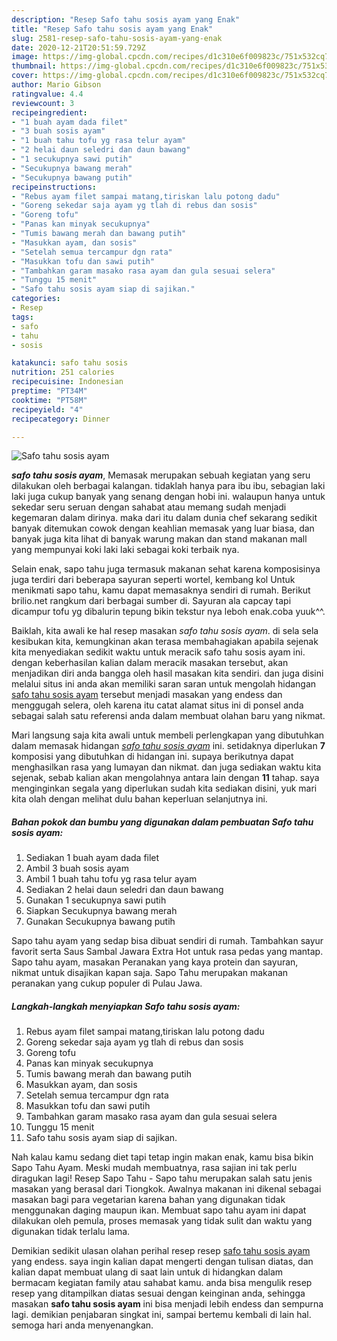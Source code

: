 ```yaml
---
description: "Resep Safo tahu sosis ayam yang Enak"
title: "Resep Safo tahu sosis ayam yang Enak"
slug: 2581-resep-safo-tahu-sosis-ayam-yang-enak
date: 2020-12-21T20:51:59.729Z
image: https://img-global.cpcdn.com/recipes/d1c310e6f009823c/751x532cq70/safo-tahu-sosis-ayam-foto-resep-utama.jpg
thumbnail: https://img-global.cpcdn.com/recipes/d1c310e6f009823c/751x532cq70/safo-tahu-sosis-ayam-foto-resep-utama.jpg
cover: https://img-global.cpcdn.com/recipes/d1c310e6f009823c/751x532cq70/safo-tahu-sosis-ayam-foto-resep-utama.jpg
author: Mario Gibson
ratingvalue: 4.4
reviewcount: 3
recipeingredient:
- "1 buah ayam dada filet"
- "3 buah sosis ayam"
- "1 buah tahu tofu yg rasa telur ayam"
- "2 helai daun seledri dan daun bawang"
- "1 secukupnya sawi putih"
- "Secukupnya bawang merah"
- "Secukupnya bawang putih"
recipeinstructions:
- "Rebus ayam filet sampai matang,tiriskan lalu potong dadu"
- "Goreng sekedar saja ayam yg tlah di rebus dan sosis"
- "Goreng tofu"
- "Panas kan minyak secukupnya"
- "Tumis bawang merah dan bawang putih"
- "Masukkan ayam, dan sosis"
- "Setelah semua tercampur dgn rata"
- "Masukkan tofu dan sawi putih"
- "Tambahkan garam masako rasa ayam dan gula sesuai selera"
- "Tunggu 15 menit"
- "Safo tahu sosis ayam siap di sajikan."
categories:
- Resep
tags:
- safo
- tahu
- sosis

katakunci: safo tahu sosis 
nutrition: 251 calories
recipecuisine: Indonesian
preptime: "PT34M"
cooktime: "PT58M"
recipeyield: "4"
recipecategory: Dinner

---
```



![Safo tahu sosis ayam](https://img-global.cpcdn.com/recipes/d1c310e6f009823c/751x532cq70/safo-tahu-sosis-ayam-foto-resep-utama.jpg)

<b><i>safo tahu sosis ayam</i></b>, Memasak merupakan sebuah kegiatan yang seru dilakukan oleh berbagai kalangan. tidaklah hanya para ibu ibu, sebagian laki laki juga cukup banyak yang senang dengan hobi ini. walaupun hanya untuk sekedar seru seruan dengan sahabat atau memang sudah menjadi kegemaran dalam dirinya. maka dari itu dalam dunia chef sekarang sedikit banyak ditemukan cowok dengan keahlian memasak yang luar biasa, dan banyak juga kita lihat di banyak warung makan dan stand makanan mall yang mempunyai koki laki laki sebagai koki terbaik nya.

Selain enak, sapo tahu juga termasuk makanan sehat karena komposisinya juga terdiri dari beberapa sayuran seperti wortel, kembang kol Untuk menikmati sapo tahu, kamu dapat memasaknya sendiri di rumah. Berikut brilio.net rangkum dari berbagai sumber di. Sayuran ala capcay tapi dicampur tofu yg dibalurin tepung bikin tekstur nya leboh enak.coba yuuk^^.

Baiklah, kita awali ke hal resep masakan <i>safo tahu sosis ayam</i>. di sela sela kesibukan kita, kemungkinan akan terasa membahagiakan apabila sejenak kita menyediakan sedikit waktu untuk meracik safo tahu sosis ayam ini. dengan keberhasilan kalian dalam meracik masakan tersebut, akan menjadikan diri anda bangga oleh hasil masakan kita sendiri. dan juga disini melalui situs ini anda akan memiliki saran saran untuk mengolah hidangan <u>safo tahu sosis ayam</u> tersebut menjadi masakan yang endess dan menggugah selera, oleh karena itu catat alamat situs ini di ponsel anda sebagai salah satu referensi anda dalam membuat olahan baru yang nikmat.


Mari langsung saja kita awali untuk membeli perlengkapan yang dibutuhkan dalam memasak hidangan <u><i>safo tahu sosis ayam</i></u> ini. setidaknya diperlukan <b>7</b> komposisi yang dibutuhkan di hidangan ini. supaya berikutnya dapat menghasilkan rasa yang lumayan dan nikmat. dan juga sediakan waktu kita sejenak, sebab kalian akan mengolahnya antara lain dengan <b>11</b> tahap. saya menginginkan segala yang diperlukan sudah kita sediakan disini, yuk mari kita olah dengan melihat dulu bahan keperluan selanjutnya ini.

<!--inarticleads1-->

##### Bahan pokok dan bumbu yang digunakan dalam pembuatan Safo tahu sosis ayam:

1. Sediakan 1 buah ayam dada filet
1. Ambil 3 buah sosis ayam
1. Ambil 1 buah tahu tofu yg rasa telur ayam
1. Sediakan 2 helai daun seledri dan daun bawang
1. Gunakan 1 secukupnya sawi putih
1. Siapkan Secukupnya bawang merah
1. Gunakan Secukupnya bawang putih


Sapo tahu ayam yang sedap bisa dibuat sendiri di rumah. Tambahkan sayur favorit serta Saus Sambal Jawara Extra Hot untuk rasa pedas yang mantap. Sapo tahu ayam, masakan Peranakan yang kaya protein dan sayuran, nikmat untuk disajikan kapan saja. Sapo Tahu merupakan makanan peranakan yang cukup populer di Pulau Jawa. 

<!--inarticleads2-->

##### Langkah-langkah menyiapkan Safo tahu sosis ayam:

1. Rebus ayam filet sampai matang,tiriskan lalu potong dadu
1. Goreng sekedar saja ayam yg tlah di rebus dan sosis
1. Goreng tofu
1. Panas kan minyak secukupnya
1. Tumis bawang merah dan bawang putih
1. Masukkan ayam, dan sosis
1. Setelah semua tercampur dgn rata
1. Masukkan tofu dan sawi putih
1. Tambahkan garam masako rasa ayam dan gula sesuai selera
1. Tunggu 15 menit
1. Safo tahu sosis ayam siap di sajikan.


Nah kalau kamu sedang diet tapi tetap ingin makan enak, kamu bisa bikin Sapo Tahu Ayam. Meski mudah membuatnya, rasa sajian ini tak perlu diragukan lagi! Resep Sapo Tahu - Sapo tahu merupakan salah satu jenis masakan yang berasal dari Tiongkok. Awalnya makanan ini dikenal sebagai masakan bagi para vegetarian karena bahan yang digunakan tidak menggunakan daging maupun ikan. Membuat sapo tahu ayam ini dapat dilakukan oleh pemula, proses memasak yang tidak sulit dan waktu yang digunakan tidak terlalu lama. 

Demikian sedikit ulasan olahan perihal resep resep <u>safo tahu sosis ayam</u> yang endess. saya ingin kalian dapat mengerti dengan tulisan diatas, dan kalian dapat membuat ulang di saat lain untuk di hidangkan dalam bermacam kegiatan family atau sahabat kamu. anda bisa mengulik resep resep yang ditampilkan diatas sesuai dengan keinginan anda, sehingga masakan <b>safo tahu sosis ayam</b> ini bisa menjadi lebih endess dan sempurna lagi. demikian penjabaran singkat ini, sampai bertemu kembali di lain hal. semoga hari anda menyenangkan.

